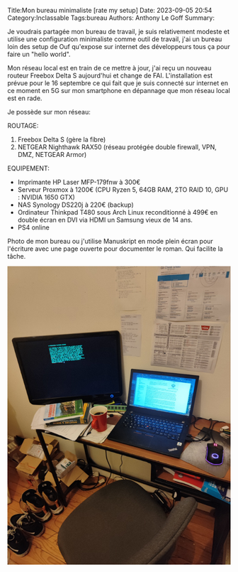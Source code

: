 Title:Mon bureau minimaliste [rate my setup]
Date: 2023-09-05 20:54
Category:Inclassable
Tags:bureau
Authors: Anthony Le Goff
Summary:

Je voudrais partagée mon bureau de travail, je suis relativement modeste et utilise une configuration minimaliste comme outil de travail, j'ai un bureau loin des setup de Ouf qu'expose sur internet des développeurs tous ça pour faire un "hello world".

Mon réseau local est en train de ce mettre à jour, j'ai reçu un nouveau routeur Freebox Delta S aujourd'hui et change de FAI. L'installation est prévue pour le 16 septembre ce qui fait que je suis connecté sur internet en ce moment en 5G sur mon smartphone en dépannage que mon réseau local est en rade. 

Je possède sur mon réseau:

ROUTAGE:

1. Freebox Delta S (gère la fibre)
2. NETGEAR Nighthawk RAX50 (réseau protégée double firewall, VPN, DMZ, NETGEAR Armor)

EQUIPEMENT:

* Imprimante HP Laser MFP-179fnw à 300€
* Serveur Proxmox à 1200€ (CPU Ryzen 5, 64GB RAM, 2TO RAID 10, GPU : NVIDIA 1650 GTX)
* NAS Synology DS220j à 220€ (backup)
* Ordinateur Thinkpad T480 sous Arch Linux reconditionné à 499€ en double écran en DVI via HDMI un Samsung vieux de 14 ans.
* PS4 online

Photo de mon bureau ou j'utilise Manuskript en mode plein écran pour l'écriture avec une page ouverte pour documenter le roman. Qui facilite la tâche.

![setup](images/setup.jpg)



